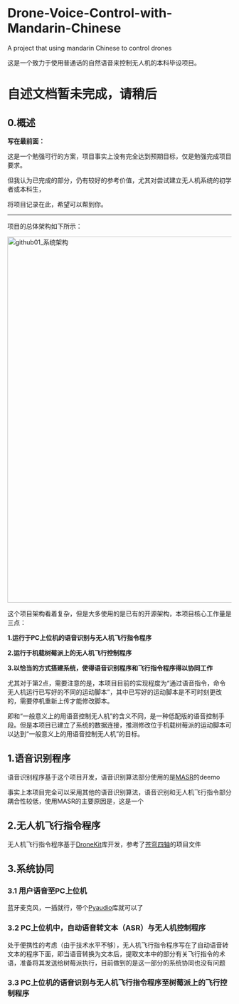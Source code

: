 # Drone-Voice-Control-with-Mandarin-Chinese
A project that using mandarin Chinese to control drones

这是一个致力于使用普通话的自然语音来控制无人机的本科毕设项目。

# **自述文档暂未完成，请稍后**

## 0.概述

**写在最前面：**

这是一个勉强可行的方案，项目事实上没有完全达到预期目标，仅是勉强完成项目要求。

但我认为已完成的部分，仍有较好的参考价值，尤其对尝试建立无人机系统的初学者或本科生，

将项目记录在此，希望可以帮到你。

---

项目的总体架构如下所示：

<img width="822" alt="github01_系统架构" src="https://user-images.githubusercontent.com/42312874/151939648-59e418a2-f387-46be-b7fd-784a89e3a556.png">

这个项目架构看着复杂，但是大多使用的是已有的开源架构，本项目核心工作量是三点：

**1.运行于PC上位机的语音识别与无人机飞行指令程序**

**2.运行于机载树莓派上的无人机飞行控制程序**

**3.以恰当的方式搭建系统，使得语音识别程序和飞行指令程序得以协同工作**

尤其对于第2点，需要注意的是，本项目目前的实现程度为“通过语音指令，命令无人机运行已写好的不同的运动脚本”，其中已写好的运动脚本是不可时刻更改的，需要停机重新上传才能修改脚本。

即和“一般意义上的用语音控制无人机”的含义不同，是一种低配版的语音控制手段。但是本项目已建立了系统的数据连接，推测修改位于机载树莓派的运动脚本可以达到“一般意义上的用语音控制无人机”的目标。



## 1.语音识别程序

语音识别程序基于这个项目开发，语音识别算法部分使用的是[MASR](https://github.com/nobody132/masr)的deemo

事实上本项目完全可以采用其他的语音识别算法，语音识别和无人机飞行指令部分耦合性较低，使用MASR的主要原因是，这是一个

## 2.无人机飞行指令程序

无人机飞行指令程序基于[DroneKit](https://github.com/dronekit/dronekit-python)库开发，参考了[苍穹四轴](https://shop59774382.taobao.com/)的项目文件

## 3.系统协同

### 3.1 用户语音至PC上位机
蓝牙麦克风，一插就行，带个[Pyaudio](https://people.csail.mit.edu/hubert/pyaudio/)库就可以了
### 3.2 PC上位机中，自动语音转文本（ASR）与无人机控制程序
处于便携性的考虑（由于技术水平不够），无人机飞行指令程序写在了自动语音转文本的程序下面，即当语音转换为文本后，提取文本中的部分有关飞行指令的术语，准备将其发送给树莓派执行，目前做到的是这一部分的系统协同也没有问题
### 3.3 PC上位机的语音识别与无人机飞行指令程序至树莓派上的飞行控制程序
